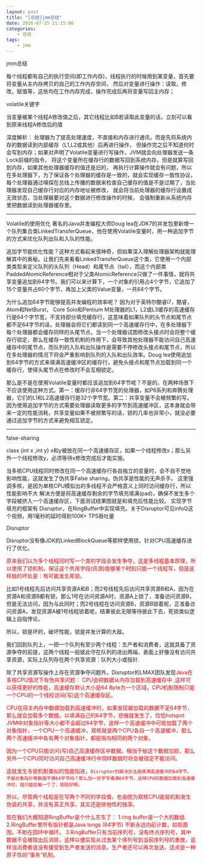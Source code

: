 ```yaml
---
layout: post
title: "[总结]jmm总结"
date: 2016-07-25 21:15:06 
categories: 
    - 总结
tags:
    - jmm
---
```


jmm总结

<!--more-->

每个线程都有自己的执行空间(即工作内存)，线程执行的时候用到某变量，首先要将变量从主内存拷贝的自己的工作内存空间，
然后对变量进行操作：读取，修改，赋值等，这些均在工作内存完成，操作完成后再将变量写回主内存；

volatile关键字

当变量被某个线程A修改值之后，其它线程比如B若读取此变量的话，立刻可以看到原来线程A修改后的值



深度解析：
处理器为了提高处理速度，不直接和内存进行通讯，而是先将系统内存的数据读到内部缓存（L1,L2或其他）后再进行操作，
但操作完之后不知道何时会写到内存；如果对声明了Volatile变量进行写操作，JVM就会向处理器发送一条Lock前缀的指令，
将这个变量所在缓存行的数据写回到系统内存。但是就算写回到内存，如果其他处理器缓存的值还是旧的，
再执行计算操作就会有问题，所以在多处理器下，为了保证各个处理器的缓存是一致的，就会实现缓存一致性协议，
每个处理器通过嗅探在总线上传播的数据来检查自己缓存的值是不是过期了，当处理器发现自己缓存行对应的内存地址被修改，
就会将当前处理器的缓存行设置成无效状态，当处理器要对这个数据进行修改操作的时候，
会强制重新从系统内存里把数据读到处理器缓存里。



-------------------
Volatile的使用优化
著名的Java并发编程大师Doug lea在JDK7的并发包里新增一个队列集合类LinkedTransferQueue，他在使用Volatile变量时，用一种追加字节的方式来优化队列出队和入队的性能。

追加字节能优化性能？这种方式看起来很神奇，但如果深入理解处理器架构就能理解其中的奥秘。让我们先来看看LinkedTransferQueue这个类，它使用一个内部类类型来定义队列的头队列（Head）和尾节点（tail），而这个内部类PaddedAtomicReference相对于父类AtomicReference只做了一件事情，就将共享变量追加到64字节。我们可以来计算下，一个对象的引用占4个字节，它追加了15个变量共占60个字节，再加上父类的Value变量，一共64个字节。

为什么追加64字节能够提高并发编程的效率呢？ 因为对于英特尔酷睿i7，酷睿， Atom和NetBurst， Core Solo和Pentium M处理器的L1，L2或L3缓存的高速缓存行是64个字节宽，不支持部分填充缓存行，这意味着如果队列的头节点和尾节点都不足64字节的话，处理器会将它们都读到同一个高速缓存行中，在多处理器下每个处理器都会缓存同样的头尾节点，当一个处理器试图修改头接点时会将整个缓存行锁定，那么在缓存一致性机制的作用下，会导致其他处理器不能访问自己高速缓存中的尾节点，而队列的入队和出队操作是需要不停修改头接点和尾节点，所以在多处理器的情况下将会严重影响到队列的入队和出队效率。Doug lea使用追加到64字节的方式来填满高速缓冲区的缓存行，避免头接点和尾节点加载到同一个缓存行，使得头尾节点在修改时不会互相锁定。

那么是不是在使用Volatile变量时都应该追加到64字节呢？不是的。在两种场景下不应该使用这种方式。第一：缓存行非64字节宽的处理器，如P6系列和奔腾处理器，它们的L1和L2高速缓存行是32个字节宽。第二：共享变量不会被频繁的写。因为使用追加字节的方式需要处理器读取更多的字节到高速缓冲区，这本身就会带来一定的性能消耗，共享变量如果不被频繁写的话，锁的几率也非常小，就没必要通过追加字节的方式来避免相互锁定。

-------------------

false-sharing

class {int x ,int y}  x和y被放在同一个高速缓存区，如果一个线程修改x；那么另外一个线程修改y，必须等待x修改完成后才能实施。

当多核CPU线程同时修改在同一个高速缓存行各自独立的变量时，会不自不觉地影响性能，这就发生了伪共享False sharing，伪共享是性能的无声杀手。
这里强调多核，是因为单核CPU模拟出的多线程不会严格意义上同时访问缓存行，所以性能影响不大
解决方便是将高速缓存剩余的字节填充填满(pad)，确保不发生多个字段被挤入一个高速缓存区，下面测试结果图就是和填充后性能比较。
实现字节填充的框架有 Disruptor，在RingBuffer中实现填充。关于Disruptor可见infoQ这个视频，用1毫秒的延时得到100K+ TPS吞吐量

Disruptor


Disruptor没有像JDK的LinkedBlockQueue等那样使用锁，针对CPU高速缓存进行了优化。

<font color=red>原来我们以为多个线程同时写一个类的字段会发生争夺，这是多线程基本原理，所以使用了锁机制，保证这个共用字段(资源)能够某个时刻只能一个线程写，但是这样做的坏处是：有可能发生死锁。</font>

比如1号线程先后访问共享资源A和B；而2号线程先后访问共享资源B和A，因为在资源A和资源B都有锁，那么1号在访问资源A时，资源A上锁了，准备访问资源B，但是无法访问，因为与此同时；而2号线程在访问资源B，资源B锁着呢，正准备访问资源A，发现资源A被1号线程锁着呢，结果彼此无限等待彼此下去，死锁类似逻辑上自指悖论。

所以，锁是坏的，破坏性能，锁是并发计算的大敌。

我们回到队列上，一把一个队列有至少两个线程：生产者和消费者，这就具备了资源争夺的前提，这两个线程一般彼此守在队列的进出两端，表面上好像没有访问共享资源，实际上队列存在两个共享资源：队列大小或指针.

除了共享资源写操作上存在资源争夺问题外，Disruptor的LMAX团队发现<font color=red>Java在多核CPU情况下有伪共享问题：<font>
CPU会把数据从内存加载到高速缓存中 ,这样可以获得更好的性能，高速缓存默认大小是64 Byte为一个区域，<font color=red>CPU机制限制只能一个CPU的一个线程访问(写)这个高速缓存区。</font>

CPU在将主内存中数据加载到高速缓冲时，如果发现被加载的数据不足64字节，那么就会加载多个数据，以填满自己的64字节，悲催就发生了，恰恰hotspot JVM中对象指针等大小都不会超过64字节，这样一个高速缓冲中可能加载了两个对象指针，一个CPU一个高速缓冲，双核就是两个CPU各自一个高速缓冲，那么两个高速缓冲中各有两个对象指针，都是指向相同的两个对象。

<font color=red>因为一个CPU只能访问(写)自己高速缓存区中数据，相当于给这个数据加锁，那么另外一个CPU同时访问自己高速缓冲行中同样数据时将会被锁定不能访问。</font>

这就发生与锁机制类似的性能陷进，`Disruptor的解决办法是填满高速缓冲的64字节，不是对象指针等数据不够64字节吗？那么加一些字节填满64字节，这样CPU将数据加载到高速缓冲时，就只能加载一个了，刚刚好啊。`

所以，尽管两个线程是在写两个不同的字段值，也会因为双核CPU底层机制发生伪装的共享，并没有真正共享，其实还是排他性的独享。

现在我们大概知道RingBuffer是个什么东东了：
1.ring buffer是一个大的数组.
2.RingBuffer里所有指针都是Java longs (64字节) 不断永远向前计数，如后面图，不断在圆环中循环。
3.RingBuffer只有当前序列号，没有终点序列号，其中数据不会被取出后消除，这样以便实现从过去某个序列号到当前序列号的重放，这样当消费者说没有接受到生产者发送的消息，生产者还可以再次发送，这点是一种原子性的“事务”机制。